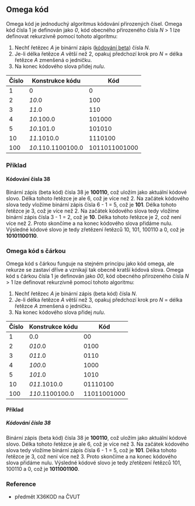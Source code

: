 ## Omega kód

Omega kód je jednoduchý algoritmus kódování přirozených čísel. Omega kód čísla 1 je definován jako *0*, kód obecného přirozeného čísla *N* > 1 lze definovat rekurzivně pomocí tohoto algoritmu:

1. Nechť řetězec *A* je binární zápis ([kódování beta](wiki/kodovani-beta)) čísla *N*.
1. Je-li délka řetězce *A* větší než 2, opakuj předchozí krok pro *N* = délka řetězce *A* zmenšená o jedničku.
1. Na konec kódového slova přidej *nulu*.

| Číslo | Konstrukce kódu | Kód
|---|---|---
| 1 | 0 | 0
| 2 | *10*.0 | 100
| 3 | *11*.0 | 110
| 4 | *10*.100.0 | 101000
| 5 | *10*.101.0 | 101010
| 10 | *11*.1010.0 | 1110100
| 100 | *10*.110.1100100.0 | 1011011001000

### Příklad

#### Kódování čísla 38

Binární zápis (beta kód) čísla 38 je **100110**, což uložím jako aktuální kódové slovo. Délka tohoto řetězce je ale 6, což je více než 2. Na začátek kódového slova tedy vložíme binární zápis čísla 6 - 1 = 5, což je **101**. Délka tohoto řetězce je 3, což je více než 2. Na začátek kódového slova tedy vložíme binární zápis čísla 3 - 1 = 2, což je **10**. Délka tohoto řetězce je 2, což není více než 2. Proto skončíme a na konec kódového slova přidáme nulu. Výsledné kódové slovo je tedy zřetězení řetězců 10, 101, 100110 a 0, což je **10101100110**.

### Omega kód s čárkou

Omega kód s čárkou funguje na stejném principu jako kód omega, ale rekurze se zastaví dříve a vznikají tak obecně kratší kódová slova. Omega kód s čárkou čísla 1 je definován jako *00*, kód obecného přirozeného čísla *N* > 1 lze definovat rekurzivně pomocí tohoto algoritmu:

1. Nechť řetězec *A* je binární zápis (beta kód) čísla *N*.
1. Je-li délka řetězce *A* větší než 3, opakuj předchozí krok pro *N* = délka řetězce *A* zmenšená o jedničku.
1. Na konec kódového slova přidej *nulu*.

| Číslo | Konstrukce kódu | Kód
|---|---|---
| 1 | 0.0 | 00
| 2 | *010*.0 | 0100
| 3 | *011*.0 | 0110
| 4 | *100*.0 | 1000
| 5 | *101*.0 | 1010
| 10 | *011*.1010.0 | 01110100
| 100 | *110*.1100100.0 | 11011001000

#### Příklad

##### Kódování čísla 38

Binární zápis (beta kód) čísla 38 je **100110**, což uložím jako aktuální kódové slovo. Délka tohoto řetězce je ale 6, což je více než 3. Na začátek kódového slova tedy vložíme binární zápis čísla 6 - 1 = 5, což je **101**. Délka tohoto řetězce je 3, což není více než 3. Proto skončíme a na konec kódového slova přidáme nulu. Výsledné kódové slovo je tedy zřetězení řetězců 101, 100110 a 0, což je **1011001100**.

### Reference

- předmět X36KOD na ČVUT